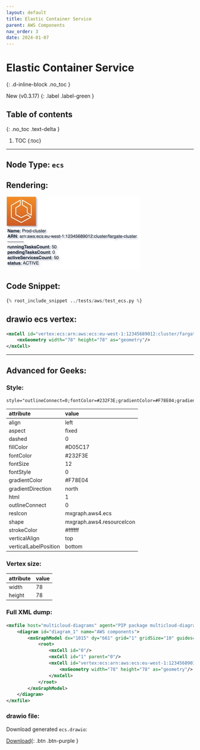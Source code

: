 ```yaml
---
layout: default
title: Elastic Container Service
parent: AWS Components
nav_order: 3
date: 2024-01-07
---
```


# Elastic Container Service
{: .d-inline-block .no_toc }

New (v0.3.17)
{: .label .label-green }

## Table of contents
{: .no_toc .text-delta }

1. TOC
{:toc}

---


## Node Type: ``ecs``

## Rendering:

![lambda](output/jpg/ecs.jpg)

## Code Snippet:

```python
{% root_include_snippet ../tests/aws/test_ecs.py %}
```

## drawio ecs vertex:

```xml
<mxCell id="vertex:ecs:arn:aws:ecs:eu-west-1:12345689012:cluster/fargate-cluster" parent="1" vertex="1">
    <mxGeometry width="78" height="78" as="geometry"/>
</mxCell>
```
---

## Advanced for Geeks:

### Style:
```html
style="outlineConnect=0;fontColor=#232F3E;gradientColor=#F78E04;gradientDirection=north;fillColor=#D05C17;strokeColor=#ffffff;dashed=0;verticalLabelPosition=bottom;verticalAlign=top;align=left;html=1;fontSize=12;fontStyle=0;aspect=fixed;shape=mxgraph.aws4.resourceIcon;resIcon=mxgraph.aws4.ecs;"
```

| attribute | value |
|:----------|:------|
|align| left |
|aspect| fixed |
|dashed| 0 |
|fillColor| #D05C17 |
|fontColor| #232F3E |
|fontSize| 12 |
|fontStyle| 0 |
|gradientColor| #F78E04 |
|gradientDirection| north |
|html| 1 |
|outlineConnect| 0 |
|resIcon| mxgraph.aws4.ecs |
|shape| mxgraph.aws4.resourceIcon |
|strokeColor| #ffffff |
|verticalAlign| top |
|verticalLabelPosition| bottom |

### Vertex size:

| attribute | value |
|:---------|:-----------|
| width    | 78  |
| height   |78|

### Full XML dump:
```xml
<mxfile host="multicloud-diagrams" agent="PIP package multicloud-diagrams. Generate resources in draw.io compatible format for Cloud infrastructure. Copyrights @ Roman Tsypuk 2023. MIT license." type="MultiCloud">
    <diagram id="diagram_1" name="AWS components">
        <mxGraphModel dx="1015" dy="661" grid="1" gridSize="10" guides="1" tooltips="1" connect="1" arrows="1" fold="1" page="1" pageScale="1" pageWidth="850" pageHeight="1100" math="0" shadow="1">
            <root>
                <mxCell id="0"/>
                <mxCell id="1" parent="0"/>
                <mxCell id="vertex:ecs:arn:aws:ecs:eu-west-1:12345689012:cluster/fargate-cluster" value="&lt;b&gt;Name&lt;/b&gt;: Prod-cluster&lt;BR&gt;&lt;b&gt;ARN&lt;/b&gt;: arn:aws:ecs:eu-west-1:12345689012:cluster/fargate-cluster&lt;BR&gt;-----------&lt;BR&gt;&lt;b&gt;runningTasksCount&lt;/b&gt;: 50&lt;BR&gt;&lt;b&gt;pendingTasksCount&lt;/b&gt;: 0&lt;BR&gt;&lt;b&gt;activeServicesCount&lt;/b&gt;: 50&lt;BR&gt;&lt;b&gt;status&lt;/b&gt;: ACTIVE" style="outlineConnect=0;fontColor=#232F3E;gradientColor=#F78E04;gradientDirection=north;fillColor=#D05C17;strokeColor=#ffffff;dashed=0;verticalLabelPosition=bottom;verticalAlign=top;align=left;html=1;fontSize=12;fontStyle=0;aspect=fixed;shape=mxgraph.aws4.resourceIcon;resIcon=mxgraph.aws4.ecs;" parent="1" vertex="1">
                    <mxGeometry width="78" height="78" as="geometry"/>
                </mxCell>
            </root>
        </mxGraphModel>
    </diagram>
</mxfile>
```

### drawio file:

Download generated ``ecs.drawio``:

[Download](output/drawio/ecs.drawio){: .btn .btn-purple }
